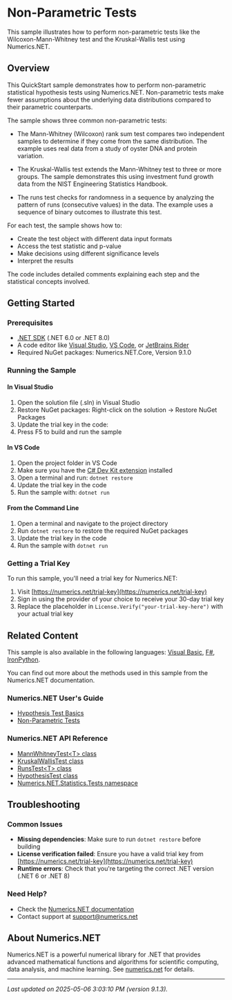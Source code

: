 # Non-Parametric Tests

This sample illustrates how to perform non-parametric tests like the Wilcoxon-Mann-Whitney test and the Kruskal-Wallis test using Numerics.NET.

## Overview

This QuickStart sample demonstrates how to perform non-parametric statistical hypothesis tests using 
Numerics.NET. Non-parametric tests make fewer assumptions about the underlying data distributions 
compared to their parametric counterparts.

The sample shows three common non-parametric tests:

- The Mann-Whitney (Wilcoxon) rank sum test compares two independent samples to determine if they 
  come from the same distribution. The example uses real data from a study of oyster DNA and protein 
  variation.

- The Kruskal-Wallis test extends the Mann-Whitney test to three or more groups. The sample 
  demonstrates this using investment fund growth data from the NIST Engineering Statistics Handbook.

- The runs test checks for randomness in a sequence by analyzing the pattern of runs (consecutive 
  values) in the data. The example uses a sequence of binary outcomes to illustrate this test.

For each test, the sample shows how to:
- Create the test object with different data input formats
- Access the test statistic and p-value
- Make decisions using different significance levels
- Interpret the results

The code includes detailed comments explaining each step and the statistical concepts involved.


## Getting Started

### Prerequisites

- [.NET SDK](https://dotnet.microsoft.com/download) (.NET 6.0 or .NET 8.0)
- A code editor like [Visual Studio](https://visualstudio.microsoft.com/), [VS Code](https://code.visualstudio.com/), or [JetBrains Rider](https://www.jetbrains.com/rider/)
- Required NuGet packages: Numerics.NET.Core, Version 9.1.0

### Running the Sample

#### In Visual Studio
1. Open the solution file (.sln) in Visual Studio
2. Restore NuGet packages: Right-click on the solution → Restore NuGet Packages
3. Update the trial key in the code:
4. Press F5 to build and run the sample

#### In VS Code

1. Open the project folder in VS Code
2. Make sure you have the [C# Dev Kit extension](https://marketplace.visualstudio.com/items?itemName=ms-dotnettools.csdevkit) installed
3. Open a terminal and run: `dotnet restore`
4. Update the trial key in the code 
5. Run the sample with: `dotnet run`

#### From the Command Line

1. Open a terminal and navigate to the project directory
2. Run `dotnet restore` to restore the required NuGet packages
3. Update the trial key in the code
4. Run the sample with `dotnet run`

### Getting a Trial Key

To run this sample, you'll need a trial key for Numerics.NET:

1. Visit [https://numerics.net/trial-key](https://numerics.net/trial-key)
2. Sign in using the provider of your choice to receive your 30-day trial key
3. Replace the placeholder in `License.Verify("your-trial-key-here")` with your actual trial key

## Related Content

This sample is also available in the following languages: 
[Visual Basic](https://github.com/NumericsDotNet/quickstart-visualbasic/tree/net8.0/statistics/hypothesis-tests/non-parametric-tests), [F#](https://github.com/NumericsDotNet/quickstart-fsharp/tree/net8.0/statistics/hypothesis-tests/non-parametric-tests), [IronPython](https://github.com/NumericsDotNet/quickstart-ironpython/tree/net8.0/statistics/hypothesis-tests/non-parametric-tests).

You can find out more about the methods used in this sample from the Numerics.NET documentation.

### Numerics.NET User's Guide

- [Hypothesis Test Basics](https://numerics.net/documentation/latest/statistics/hypothesis-tests/hypothesis-test-basics)
- [Non-Parametric Tests](https://numerics.net/documentation/latest/statistics/hypothesis-tests/non-parametric-tests)

### Numerics.NET API Reference

- [MannWhitneyTest&lt;T&gt; class](https://numerics.net/documentation/latest/reference/numerics.net.statistics.tests.mannwhitneytest-1)
- [KruskalWallisTest class](https://numerics.net/documentation/latest/reference/numerics.net.statistics.tests.kruskalwallistest)
- [RunsTest&lt;T&gt; class](https://numerics.net/documentation/latest/reference/numerics.net.statistics.tests.runstest-1)
- [HypothesisTest class](https://numerics.net/documentation/latest/reference/numerics.net.statistics.tests.hypothesistest)
- [Numerics.NET.Statistics.Tests namespace](https://numerics.net/documentation/latest/reference/numerics.net.statistics.tests)


## Troubleshooting

### Common Issues

- **Missing dependencies**: Make sure to run `dotnet restore` before building
- **License verification failed**: Ensure you have a valid trial key from [https://numerics.net/trial-key](https://numerics.net/trial-key)
- **Runtime errors**: Check that you're targeting the correct .NET version (.NET 6 or .NET 8)

### Need Help?

- Check the [Numerics.NET documentation](https://numerics.net/documentation/)
- Contact support at [support@numerics.net](mailto:support@numerics.net?subject=NonParametricTests%20QuickStart%20Sample%20%28C%23%29)

## About Numerics.NET

Numerics.NET is a powerful numerical library for .NET that provides advanced mathematical 
functions and algorithms for scientific computing, data analysis, and machine learning.
See [numerics.net](https://numerics.net) for details.

---

_Last updated on 2025-05-06 3:03:10 PM (version 9.1.3)._
